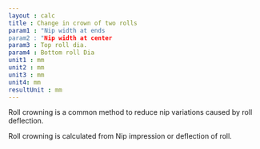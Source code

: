 ```yaml
---
layout : calc
title : Change in crown of two rolls
param1 : "Nip width at ends
param2 : "Nip width at center
param3 : Top roll dia.
param4 : Bottom roll Dia
unit1 : mm
unit2 : mm
unit3 : mm
unit4: mm
resultUnit : mm
---
```




Roll crowning is  a common method to reduce nip variations caused by roll deflection.  

Roll crowning is calculated from Nip impression or deflection of roll.

<script>  
    const inputs = document.querySelectorAll('.outlined-field input:not([readonly])');    
    inputs.forEach(input => {
      // Check on input
      input.addEventListener('input', () => {
        if (input.value) {
          input.closest('.outlined-field').classList.add('has-content');
        } else {
          input.closest('.outlined-field').classList.remove('has-content');
        }        
        // Auto-calculate on every input change
        calculate();
      });      
      // Check on page load
      if (input.value) {
        input.closest('.outlined-field').classList.add('has-content');
      }
    });

    // Calculate function 
    function calculate() {
      const nipWidthEnd = parseFloat(document.getElementById('param1').value) || 0;
      const nipWidthCenter = parseFloat(document.getElementById('param2').value) || 0;
      const topDia = parseFloat(document.getElementById('param3').value) || 0;
      const bottomDia= parseFloat(document.getElementById('param4').value) || 0;
      //const param4 = parseFloat(document.getElementById('param4').value) || 0;
      //const param5 = parseFloat(document.getElementById('param5').value) || 0;
      
      // Example calculation: sum of all parameters
      // Replace this with your actual formula
      ((v1.pow(2.0) - v2.pow(2.0)) * -(-v3 - v4) / (2 * v3 * v4))
      const result = ((Math.pow(nipWidthEnd, 2) - Math.pow(nipWidthCenter, 2)) * -(-topDia - bottomDia)) / (2 * topDia * bottomDia)
      
      document.getElementById('result').value = result.toFixed(2);
    }


</script>